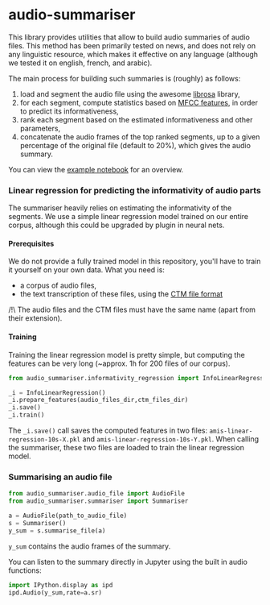 # audio-summariser

This library provides utilities that allow to build audio summaries of audio files.
This method has been primarily tested on news, and does not rely on any linguistic resource, which makes it effective on any language (although we tested it on english, french, and arabic).

The main process for building such summaries is (roughly) as follows:
1. load and segment the audio file using the awesome [librosa](https://librosa.github.io/) library,
2. for each segment, compute statistics based on [MFCC features](http://practicalcryptography.com/miscellaneous/machine-learning/guide-mel-frequency-cepstral-coefficients-mfccs/), in order to predict its informativeness,
3. rank each segment based on the estimated informativeness and other parameters,
4. concatenate the audio frames of the top ranked segments, up to a given percentage of the original file (default to 20%), which gives the audio summary.


You can view the [example notebook](https://github.com/amis-anr/audio-summariser/blob/master/example-audio-summary.ipynb) for an overview.

### Linear regression for predicting the informativity of audio parts

The summariser heavily relies on estimating the informativity of the segments.
We use a simple linear regression model trained on our entire corpus, although this could be upgraded by plugin in neural nets.

#### Prerequisites

We do not provide a fully trained model in this repository, you'll have to train it yourself on your own data.
What you need is:
* a corpus of audio files,
* the text transcription of these files, using the [CTM file format](http://www1.icsi.berkeley.edu/Speech/docs/sctk-1.2/infmts.htm#ctm_fmt_name_0)

/!\ The audio files and the CTM files must have the same name (apart from their extension).

#### Training

Training the linear regression model is pretty simple, but computing the features can be very long (~approx. 1h for 200 files of our corpus).
```python
from audio_summariser.informativity_regression import InfoLinearRegression

_i = InfoLinearRegression()
_i.prepare_features(audio_files_dir,ctm_files_dir)
_i.save()
_i.train()
```

The `_i.save()` call saves the computed features in two files: `amis-linear-regression-10s-X.pkl` and `amis-linear-regression-10s-Y.pkl`.
When calling the summariser, these two files are loaded to train the linear regression model.


### Summarising an audio file

```python
from audio_summariser.audio_file import AudioFile
from audio_summariser.summariser import Summariser

a = AudioFile(path_to_audio_file)
s = Summariser()
y_sum = s.summarise_file(a)
```

`y_sum` contains the audio frames of the summary.

You can listen to the summary directly in Jupyter using the built in audio functions:
```python
import IPython.display as ipd
ipd.Audio(y_sum,rate=a.sr)
```
